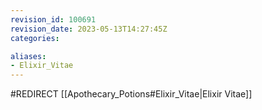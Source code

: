 ```yaml
---
revision_id: 100691
revision_date: 2023-05-13T14:27:45Z
categories:

aliases:
- Elixir_Vitae
---
```


#REDIRECT [[Apothecary_Potions#Elixir_Vitae|Elixir Vitae]]